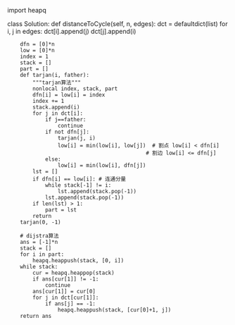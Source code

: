 import heapq

class Solution:
    def distanceToCycle(self, n, edges):
        dct = defaultdict(list)
        for i, j in edges:
            dct[i].append(j)
            dct[j].append(i)

        dfn = [0]*n
        low = [0]*n
        index = 1
        stack = []
        part = []
        def tarjan(i, father):
            """tarjan算法"""
            nonlocal index, stack, part
            dfn[i] = low[i] = index
            index += 1
            stack.append(i)
            for j in dct[i]:
                if j==father:
                    continue
                if not dfn[j]:
                    tarjan(j, i)
                    low[i] = min(low[i], low[j])  # 割点 low[i] < dfn[i]
                                                # 割边 low[i] <= dfn[j]
                else:
                    low[i] = min(low[i], dfn[j])
            lst = []
            if dfn[i] == low[i]: # 连通分量
                while stack[-1] != i:
                    lst.append(stack.pop(-1))
                lst.append(stack.pop(-1))
            if len(lst) > 1:
                part = lst
            return
        tarjan(0, -1)

        # dijstra算法
        ans = [-1]*n
        stack = []
        for i in part:
            heapq.heappush(stack, [0, i])
        while stack:
            cur = heapq.heappop(stack)
            if ans[cur[1]] != -1:
                continue
            ans[cur[1]] = cur[0]
            for j in dct[cur[1]]:
                if ans[j] == -1:
                    heapq.heappush(stack, [cur[0]+1, j])
        return ans